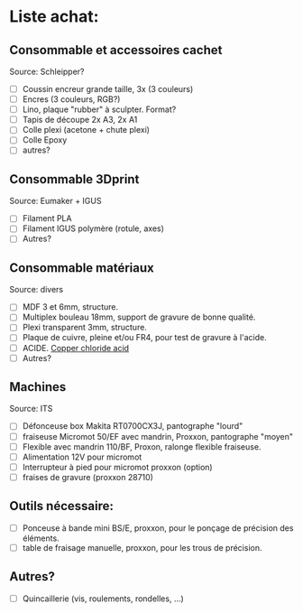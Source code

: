 # Liste achat:

## Consommable et accessoires cachet
Source: Schleipper?

- [ ] Coussin encreur grande taille, 3x (3 couleurs)
- [ ] Encres (3 couleurs, RGB?)
- [ ] Lino, plaque "rubber" à sculpter. Format?
- [ ] Tapis de découpe 2x A3, 2x A1
- [ ] Colle plexi (acetone + chute plexi)
- [ ] Colle Epoxy
- [ ] autres?

## Consommable 3Dprint
Source: Eumaker + IGUS

- [ ] Filament PLA
- [ ] Filament IGUS polymère (rotule, axes)
- [ ] Autres?

## Consommable matériaux 
Source: divers

- [ ] MDF 3 et 6mm, structure.
- [ ] Multiplex bouleau 18mm, support de gravure de bonne qualité. 
- [ ] Plexi transparent 3mm, structure.
- [ ] Plaque de cuivre, pleine et/ou FR4, pour test de gravure à l'acide. 
- [ ] ACIDE. [Copper chloride acid](http://www.instructables.com/id/Stop-using-Ferric-Chloride-etchant!--A-better-etc/)
- [ ] Autres?

## Machines
Source: ITS

- [ ] Défonceuse box Makita RT0700CX3J, pantographe "lourd"
- [ ] fraiseuse Micromot 50/EF avec mandrin, Proxxon, pantographe "moyen"
- [ ] Flexible avec mandrin 110/BF, Proxon, ralonge flexible fraiseuse.
- [ ] Alimentation 12V pour micromot
- [ ] Interrupteur à pied pour micromot proxxon (option)
- [ ] fraises de gravure (proxxon 28710)

## Outils nécessaire:
- [ ] Ponceuse à bande mini BS/E, proxxon, pour le ponçage de précision des éléments.
- [ ] table de fraisage manuelle, proxxon, pour les trous de précision.

## Autres?
- [ ] Quincaillerie (vis, roulements, rondelles, ...)
